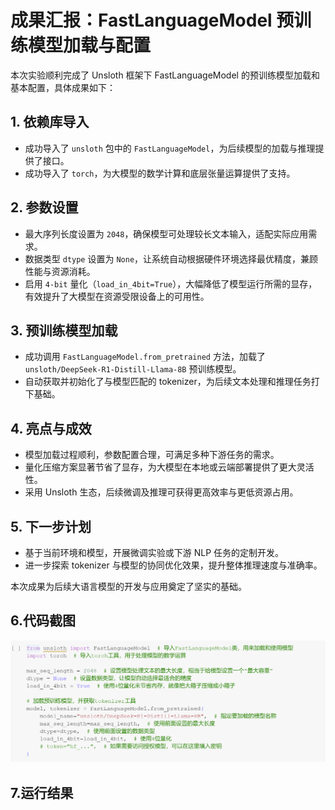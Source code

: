 # 成果汇报：FastLanguageModel 预训练模型加载与配置

本次实验顺利完成了 Unsloth 框架下 FastLanguageModel 的预训练模型加载和基本配置，具体成果如下：

## 1. 依赖库导入
- 成功导入了 `unsloth` 包中的 `FastLanguageModel`，为后续模型的加载与推理提供了接口。
- 成功导入了 `torch`，为大模型的数学计算和底层张量运算提供了支持。

## 2. 参数设置
- 最大序列长度设置为 `2048`，确保模型可处理较长文本输入，适配实际应用需求。
- 数据类型 `dtype` 设置为 `None`，让系统自动根据硬件环境选择最优精度，兼顾性能与资源消耗。
- 启用 `4-bit` 量化（`load_in_4bit=True`），大幅降低了模型运行所需的显存，有效提升了大模型在资源受限设备上的可用性。

## 3. 预训练模型加载
- 成功调用 `FastLanguageModel.from_pretrained` 方法，加载了 `unsloth/DeepSeek-R1-Distill-Llama-8B` 预训练模型。
- 自动获取并初始化了与模型匹配的 tokenizer，为后续文本处理和推理任务打下基础。

## 4. 亮点与成效
- 模型加载过程顺利，参数配置合理，可满足多种下游任务的需求。
- 量化压缩方案显著节省了显存，为大模型在本地或云端部署提供了更大灵活性。
- 采用 Unsloth 生态，后续微调及推理可获得更高效率与更低资源占用。

## 5. 下一步计划
- 基于当前环境和模型，开展微调实验或下游 NLP 任务的定制开发。
- 进一步探索 tokenizer 与模型的协同优化效果，提升整体推理速度与准确率。

本次成果为后续大语言模型的开发与应用奠定了坚实的基础。
## 6.代码截图
![alt text](image-1.png)
## 7.运行结果